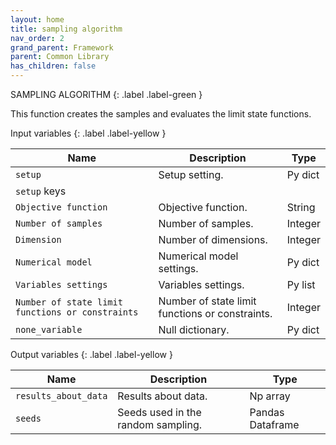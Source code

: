 ```yaml
---
layout: home
title: sampling algorithm
nav_order: 2
grand_parent: Framework
parent: Common Library
has_children: false
---
```


<!--Don't delete ths script-->
<script src = "https://polyfill.io/v3/polyfill.min.js?features=es6"></script>
<script id = "MathJax-script" async src="https://cdn.jsdelivr.net/npm/mathjax@3/es5/tex-mml-chtml.js"></script>
<!--Don't delete ths script-->

SAMPLING ALGORITHM
{: .label .label-green }

<p align = "justify">
This function creates the samples and evaluates the limit state functions.
</p>

Input variables
{: .label .label-yellow }

<table style = "width:100%">
    <thead>
      <tr>
        <th>Name</th>
        <th>Description</th>
        <th>Type</th>
      </tr>
    </thead>
    <tr>
        <td><code>setup</code></td>
        <td>Setup setting.</td>
        <td>Py dict</td>
    </tr>
    <tr>
        <td><code>setup</code> keys</td>
        <td></td>
        <td></td>
    </tr>
    <tr>
        <td><code>Objective function</code></td>
        <td>Objective function.</td>
        <td>String</td>
    </tr>
    <tr>
        <td><code>Number of samples</code></td>
        <td>Number of samples.</td>
        <td>Integer</td>
    </tr>
    <tr>
        <td><code>Dimension</code></td>
        <td>Number of dimensions.</td>
        <td>Integer</td>
    </tr>
    <tr>
        <td><code>Numerical model</code></td>
        <td>Numerical model settings.</td>
        <td>Py dict</td>
    </tr>
    <tr>
        <td><code>Variables settings</code></td>
        <td>Variables settings.</td>
        <td>Py list</td>
    </tr>
    <tr>
        <td><code>Number of state limit functions or constraints</code></td>
        <td>Number of state limit functions or constraints.</td>
        <td>Integer</td>
    </tr>
    <tr>
        <td><code>none_variable</code></td>
        <td>Null dictionary.</td>
        <td>Py dict</td>
    </tr>
</table>

Output variables
{: .label .label-yellow }

<table style = "width:100%">
   <thead>
     <tr>
       <th>Name</th>
       <th>Description</th>
       <th>Type</th>
     </tr>
   </thead>
   <tr>
       <td><code>results_about_data</code></td>
       <td>Results about data.</td>
       <td>Np array</td>
   </tr>
    <tr>
       <td><code>seeds</code></td>
       <td>Seeds used in the random sampling.</td>
       <td>Pandas Dataframe</td>
   </tr>
</table>
